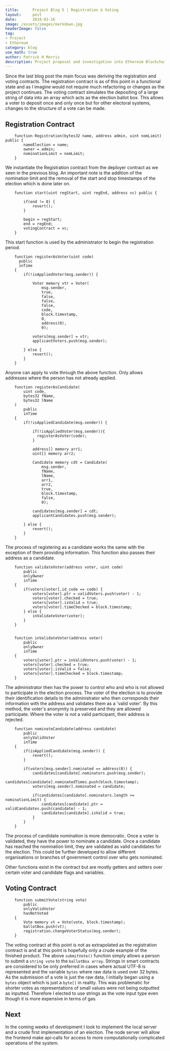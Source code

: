 ```yaml
---
title:      Project Blog 5 | Registration & Voting
layout:     post
date:       2018-02-16
image: /assets/images/markdown.jpg
headerImage: false
tag:
- Project
- Ethereum
category: blog
use_math: true
author: Patrick H Morris
description: Project proposal and investigation into Ethereum Blockchain
---
```


Since the last blog post the main focus was deriving the registration and voting contracts. The registration contract is as of this point in a functional state and as I imagine would not require much refactoring or changes as the project continues. The voting contract simulates the depositing of a large string of data into an array which acts as the election ballot box. This allows a voter to deposit once and only once but for other electoral systems, changes to the structure of a vote can be made.

## Registration Contract


```
	function Registration(bytes32 name, address admin, uint nomLimit) public {
        nameElection = name;
        owner = admin;
        nominationLimit = nomLimit;
    }
```

We instantiate the Registration contract from the deployer contract as we seen in the previous blog. An important note is the addition of the nomination limit and the removal of the start and stop timestamps of the election which is done later on.


```
	function start(uint regStart, uint regEnd, address vc) public {

        if(end != 0) {
            revert();
        }

        begin = regStart;
        end = regEnd;
        votingContract = vc;
    }
```
This start function is used by the administrator to begin the registration period.

```
	function registerAsVoter(uint code)
      public
      inTime
    {
        if(!isAppliedVoter(msg.sender)) {

            Voter memory vtr = Voter(
                msg.sender,
                true,
                false,
                false,
                false,
                code,
                block.timestamp,
                0,
                address(0),
                0);

            voters[msg.sender] = vtr;
            applicantVoters.push(msg.sender);

        } else {
            revert();
        }
    }
```
Anyone can apply to vote through the above function. Only allows addresses where the person has not already applied.


```
    function registerAsCandidate(
        uint code,
        bytes32 fName,
        bytes32 lName
    )
        public
        inTime
    {
        if(!isAppliedCandidate(msg.sender)) {

            if(!isAppliedVoter(msg.sender)){
              registerAsVoter(code);
            }

            address[] memory arr1;
            uint[] memory arr2;

            Candidate memory cdt = Candidate(
                msg.sender,
                fName,
                lName,
                arr1,
                arr2,
                true,
                block.timestamp,
                false,
                0);

            candidates[msg.sender] = cdt;
            applicantCandidates.push(msg.sender);

        } else {
            revert();
        }
    }
```
The process of registering as a candidate works the same with the exception of them providing information. This function also passes their address as a candidate.

```
	function validateVoter(address voter, uint code)
        public
        onlyOwner
        inTime
    {
        if(voters[voter].id_code == code) {
            voters[voter].ptr = validVoters.push(voter) - 1;
            voters[voter].checked = true;
            voters[voter].isValid = true;
            voters[voter].timeChecked = block.timestamp;
        } else {
            inValidateVoter(voter);
        }
    }


	function inValidateVoter(address voter)
        public
        onlyOwner
        inTime
    {
        voters[voter].ptr = inValidVoters.push(voter) - 1;
        voters[voter].checked = true;
        voters[voter].isValid = false;
        voters[voter].timeChecked = block.timestamp;
    }
```
The administrator then has the power to control who and who is not allowed to participate in the election process. The voter of the election is to provide their identification details to the administrator who then corresponds their information with the address and validates them as a 'valid voter'. By this method, the voter's anonymity is preserved and they are allowed participate. Where the voter is not a valid participant, their address is rejected.

```
	function nominateCandidate(address candidate)
        public
        onlyValidVoter
        inTime
    {
        if(isAppliedCandidate(msg.sender)) {
            revert();
        }

        if(voters[msg.sender].nominated == address(0)) {
            candidates[candidate].nominators.push(msg.sender);
            candidates[candidate].nominatedTimes.push(block.timestamp);
            voters[msg.sender].nominated = candidate;

            if(candidates[candidate].nominators.length >= nominationLimit) {
                candidates[candidate].ptr = validCandidates.push(candidate) - 1;
                candidates[candidate].isValid = true;
            }
        }
    }
```
The process of candidate nomination is more democratic. Once a voter is validated, they have the power to nominate a candidate. Once a candidate has reached the nomination limit, they are validated as valid candidates for the election. This could be further developed to allow different organisations or branches of government control over who gets nominated.

Other functions exist in the contract but are mostly getters and setters over certain voter and candidate flags and variables.

## Voting Contract

```
	function submitVote(string vote)
        public
        onlyValidVoter
        hasNotVoted
    {
        Vote memory vt = Vote(vote, block.timestamp);
        ballotBox.push(vt);
        registration.changeVoterStatus(msg.sender);
    }
```
The voting contract at this point is not as extrapolated as the registration contract is and at this point is hopefully only a crude example of the finished product. The above `submitVote()` function simply allows a person to submit a `string vote` to the `ballotBox array`. Strings in smart contracts are considered to be only preferred in cases where actual UTF-8 is represented and the variable `bytes` where raw data is used over 32 bytes. As the submission of a vote is just the raw data, I initially began using a `bytes` object which is just a `byte[]` in reality. This was problematic for shorter votes as representations of small values were not being outputted as inputted. Therefore I elected to use strings as the vote input type even though it is more expensive in terms of gas.

## Next
In the coming weeks of development I look to implement the local server and a crude first implementation of an election. The node server will allow the frontend make api-calls for access to more computationally complicated operations of the system.
